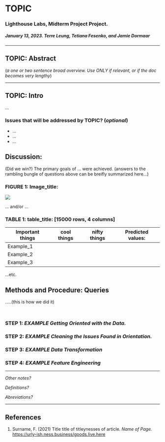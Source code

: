 # TOPIC

### Lighthouse Labs, Midterm Project Project.

##### January 13, 2023. Terre Leung, Tetiana Fesenko, and Jamie Dormaar

---

## TOPIC: Abstract

(_a one or two sentence broad overview. Use ONLY if relevant, or if the doc becomes very lengthy_)

---

## TOPIC: Intro

...

### Issues that will be addressed by TOPIC? (_optional_)

- ...
- ...
- ...

## Discussion:

(Did we win?) The primary goals of ... were achieved. (answers to the rambling bungle of questions above can be breifly summarized here...)

### FIGURE 1: Image_title:

![](./ERD/erd_example.png)

... and/or ...

### TABLE 1: table_title: [15000 rows, 4 columns]

| Important things | cool things | nifty things | Predicted values: |
| ---------------- | ----------- | ------------ | ----------------- |
| Example_1        |             |              |                   |
| Example_2        |             |              |                   |
| Example_3        |             |              |                   |

...etc.

## Methods and Procedure: Queries

.....(this is how we did it)

```sql

```

```py

```

### STEP 1: _EXAMPLE Getting Oriented with the Data._

### STEP 2: _EXAMPLE Cleaning the Issues Found in Orientation._

### STEP 3: _EXAMPLE Data Transformation_

### STEP 4: _EXAMPLE Feature Engineering_

---

_Other notes?_

_Definitions?_

_Abreviations?_

---

## References

1. Surname, F. (2021) Title title of titleynesses of article. _Name of Page._ https://urly-ish.ness.business/goods.live.here

